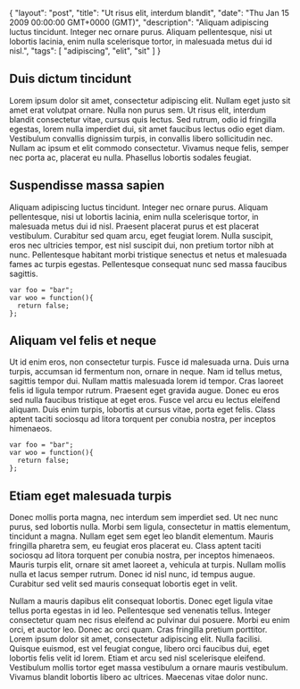{
  "layout": "post",
  "title": "Ut risus elit, interdum blandit",
  "date": "Thu Jan 15 2009 00:00:00 GMT+0000 (GMT)",
  "description": "Aliquam adipiscing luctus tincidunt. Integer nec ornare purus. Aliquam pellentesque, nisi ut lobortis lacinia, enim nulla scelerisque tortor, in malesuada metus dui id nisl.",
  "tags": [
    "adipiscing",
    "elit",
    "sit"
  ]
}

## Duis dictum tincidunt

Lorem ipsum dolor sit amet, consectetur adipiscing elit. Nullam eget justo sit amet erat volutpat ornare. Nulla non purus sem. Ut risus elit, interdum blandit consectetur vitae, cursus quis lectus. Sed rutrum, odio id fringilla egestas, lorem nulla imperdiet dui, sit amet faucibus lectus odio eget diam. Vestibulum convallis dignissim turpis, in convallis libero sollicitudin nec. Nullam ac ipsum et elit commodo consectetur. Vivamus neque felis, semper nec porta ac, placerat eu nulla. Phasellus lobortis sodales feugiat.

## Suspendisse massa sapien

Aliquam adipiscing luctus tincidunt. Integer nec ornare purus. Aliquam pellentesque, nisi ut lobortis lacinia, enim nulla scelerisque tortor, in malesuada metus dui id nisl. Praesent placerat purus et est placerat vestibulum. Curabitur sed quam arcu, eget feugiat lorem. Nulla suscipit, eros nec ultricies tempor, est nisl suscipit dui, non pretium tortor nibh at nunc. Pellentesque habitant morbi tristique senectus et netus et malesuada fames ac turpis egestas. Pellentesque consequat nunc sed massa faucibus sagittis.

    var foo = "bar";
    var woo = function(){
      return false;
    };

## Aliquam vel felis et neque

Ut id enim eros, non consectetur turpis. Fusce id malesuada urna. Duis urna turpis, accumsan id fermentum non, ornare in neque. Nam id tellus metus, sagittis tempor dui. Nullam mattis malesuada lorem id tempor. Cras laoreet felis id ligula tempor rutrum. Praesent eget gravida augue. Donec eu eros sed nulla faucibus tristique at eget eros. Fusce vel arcu eu lectus eleifend aliquam. Duis enim turpis, lobortis at cursus vitae, porta eget felis. Class aptent taciti sociosqu ad litora torquent per conubia nostra, per inceptos himenaeos.

    var foo = "bar";
    var woo = function(){
      return false;
    };

## Etiam eget malesuada turpis

Donec mollis porta magna, nec interdum sem imperdiet sed. Ut nec nunc purus, sed lobortis nulla. Morbi sem ligula, consectetur in mattis elementum, tincidunt a magna. Nullam eget sem eget leo blandit elementum. Mauris fringilla pharetra sem, eu feugiat eros placerat eu. Class aptent taciti sociosqu ad litora torquent per conubia nostra, per inceptos himenaeos. Mauris turpis elit, ornare sit amet laoreet a, vehicula at turpis. Nullam mollis nulla et lacus semper rutrum. Donec id nisl nunc, id tempus augue. Curabitur sed velit sed mauris consequat lobortis eget in velit.

Nullam a mauris dapibus elit consequat lobortis. Donec eget ligula vitae tellus porta egestas in id leo. Pellentesque sed venenatis tellus. Integer consectetur quam nec risus eleifend ac pulvinar dui posuere. Morbi eu enim orci, et auctor leo. Donec ac orci quam. Cras fringilla pretium porttitor. Lorem ipsum dolor sit amet, consectetur adipiscing elit. Nulla facilisi. Quisque euismod, est vel feugiat congue, libero orci faucibus dui, eget lobortis felis velit id lorem. Etiam et arcu sed nisl scelerisque eleifend. Vestibulum mollis tortor eget massa vestibulum a ornare mauris vestibulum. Vivamus blandit lobortis libero ac ultrices. Maecenas vitae dolor nunc.

